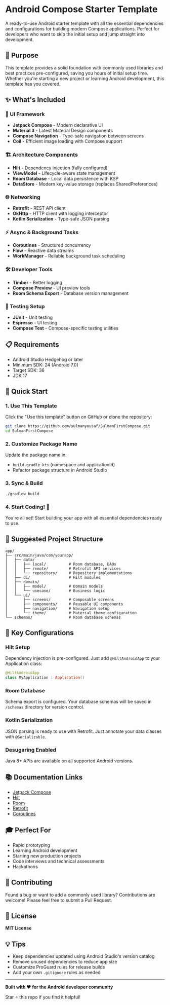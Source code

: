 # Android Compose Starter Template

A ready-to-use Android starter template with all the essential dependencies and configurations for building modern Compose applications. Perfect for developers who want to skip the initial setup and jump straight into development.

## 🎯 Purpose

This template provides a solid foundation with commonly used libraries and best practices pre-configured, saving you hours of initial setup time. Whether you're starting a new project or learning Android development, this template has you covered.

## ✨ What's Included

### 🎨 UI Framework
- **Jetpack Compose** - Modern declarative UI
- **Material 3** - Latest Material Design components
- **Compose Navigation** - Type-safe navigation between screens
- **Coil** - Efficient image loading with Compose support

### 🏗️ Architecture Components
- **Hilt** - Dependency injection (fully configured)
- **ViewModel** - Lifecycle-aware state management
- **Room Database** - Local data persistence with KSP
- **DataStore** - Modern key-value storage (replaces SharedPreferences)

### 🌐 Networking
- **Retrofit** - REST API client
- **OkHttp** - HTTP client with logging interceptor
- **Kotlin Serialization** - Type-safe JSON parsing

### ⚡ Async & Background Tasks
- **Coroutines** - Structured concurrency
- **Flow** - Reactive data streams
- **WorkManager** - Reliable background task scheduling

### 🛠️ Developer Tools
- **Timber** - Better logging
- **Compose Preview** - UI preview tools
- **Room Schema Export** - Database version management

### 🧪 Testing Setup
- **JUnit** - Unit testing
- **Espresso** - UI testing
- **Compose Test** - Compose-specific testing utilities

## 📋 Requirements

- Android Studio Hedgehog or later
- Minimum SDK: 24 (Android 7.0)
- Target SDK: 36
- JDK 17

## 🚀 Quick Start

### 1. Use This Template

Click the "Use this template" button on GitHub or clone the repository:

```bash
git clone https://github.com/sulmanyousaf/SulmanFirstCompose.git
cd SulmanFirstCompose
```

### 2. Customize Package Name

Update the package name in:
- `build.gradle.kts` (namespace and applicationId)
- Refactor package structure in Android Studio

### 3. Sync & Build

```bash
./gradlew build
```

### 4. Start Coding! 🎉

You're all set! Start building your app with all essential dependencies ready to use.

## 📁 Suggested Project Structure

```
app/
├── src/main/java/com/yourapp/
│   ├── data/
│   │   ├── local/          # Room database, DAOs
│   │   ├── remote/         # Retrofit API services
│   │   └── repository/     # Repository implementations
│   ├── di/                 # Hilt modules
│   ├── domain/
│   │   ├── model/          # Domain models
│   │   └── usecase/        # Business logic
│   └── ui/
│       ├── screens/        # Composable screens
│       ├── components/     # Reusable UI components
│       ├── navigation/     # Navigation setup
│       └── theme/          # Material theme configuration
└── schemas/                # Room database schemas
```

## 🔧 Key Configurations

### Hilt Setup
Dependency injection is pre-configured. Just add `@HiltAndroidApp` to your Application class:

```kotlin
@HiltAndroidApp
class MyApplication : Application()
```

### Room Database
Schema export is configured. Your database schemas will be saved in `/schemas` directory for version control.

### Kotlin Serialization
JSON parsing is ready to use with Retrofit. Just annotate your data classes with `@Serializable`.

### Desugaring Enabled
Java 8+ APIs are available on all supported Android versions.

## 📚 Documentation Links

- [Jetpack Compose](https://developer.android.com/jetpack/compose)
- [Hilt](https://dagger.dev/hilt/)
- [Room](https://developer.android.com/training/data-storage/room)
- [Retrofit](https://square.github.io/retrofit/)
- [Coroutines](https://kotlinlang.org/docs/coroutines-overview.html)

## 🎓 Perfect For

- Rapid prototyping
- Learning Android development
- Starting new production projects
- Code interviews and technical assessments
- Hackathons

## 🤝 Contributing

Found a bug or want to add a commonly used library? Contributions are welcome! Please feel free to submit a Pull Request.

## 📝 License
**MIT License**

## 💡 Tips

- Keep dependencies updated using Android Studio's version catalog
- Remove unused dependencies to reduce app size
- Customize ProGuard rules for release builds
- Add your own `.gitignore` rules as needed

---

**Built with ❤️ for the Android developer community**

Star ⭐ this repo if you find it helpful!
